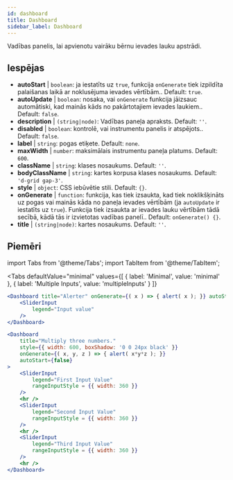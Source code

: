 ```yaml
--- 
id: dashboard 
title: Dashboard
sidebar_label: Dashboard 
---
```


Vadības panelis, lai apvienotu vairāku bērnu ievades lauku apstrādi.

## Iespējas

* __autoStart__ | `boolean`: ja iestatīts uz `true`, funkcija `onGenerate` tiek izpildīta palaišanas laikā ar noklusējuma ievades vērtībām.. Default: `true`.
* __autoUpdate__ | `boolean`: nosaka, vai `onGenerate` funkcija jāizsauc automātiski, kad mainās kāds no pakārtotajiem ievades laukiem.. Default: `false`.
* __description__ | `(string|node)`: Vadības paneļa apraksts. Default: `''`.
* __disabled__ | `boolean`: kontrolē, vai instrumentu panelis ir atspējots.. Default: `false`.
* __label__ | `string`: pogas etiķete. Default: `none`.
* __maxWidth__ | `number`: maksimālais instrumentu paneļa platums. Default: `600`.
* __className__ | `string`: klases nosaukums. Default: `''`.
* __bodyClassName__ | `string`: kartes korpusa klases nosaukums. Default: `'d-grid gap-3'`.
* __style__ | `object`: CSS iebūvētie stili. Default: `{}`.
* __onGenerate__ | `function`: funkcija, kas tiek izsaukta, kad tiek noklikšķināts uz pogas vai mainās kāda no paneļa ievades vērtībām (ja `autoUpdate` ir iestatīts uz `true`). Funkcija tiek izsaukta ar ievades lauku vērtībām tādā secībā, kādā tās ir izvietotas vadības panelī.. Default: `onGenerate() {}`.
* __title__ | `(string|node)`: kartes nosaukums. Default: `''`.


## Piemēri

import Tabs from '@theme/Tabs';
import TabItem from '@theme/TabItem';

<Tabs
    defaultValue="minimal"
    values={[
        { label: 'Minimal', value: 'minimal' },
        { label: 'Multiple Inputs', value: 'multipleInputs' }
    ]}
>

<TabItem value="minimal"> 

```jsx live
<Dashboard title="Alerter" onGenerate={( x ) => { alert( x ); }} autoStart={false} >
    <SliderInput
        legend="Input value"
    />
</Dashboard>
```

</TabItem>

<TabItem value="multipleInputs" > 

```jsx live
<Dashboard 
    title="Multiply three numbers."
    style={{ width: 600, boxShadow: '0 0 24px black' }}
    onGenerate={( x, y, z ) => { alert( x*y*z ); }} 
    autoStart={false} 
>
    <SliderInput
        legend="First Input Value"
        rangeInputStyle = {{ width: 360 }}
    />
    <hr />
    <SliderInput
        legend="Second Input Value"
        rangeInputStyle = {{ width: 360 }}
    />
    <hr />
    <SliderInput
        legend="Third Input Value"
        rangeInputStyle = {{ width: 360 }}
    />
    <hr />
</Dashboard>
```

</TabItem>

</Tabs>
